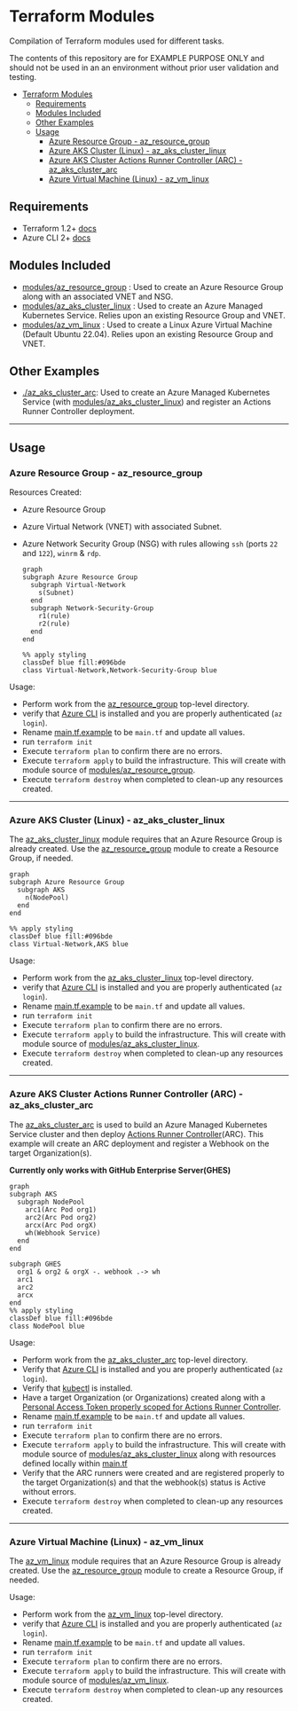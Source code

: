 # Terraform Modules

Compilation of Terraform modules used for different tasks.

The contents of this repository are for EXAMPLE PURPOSE ONLY and should not be used in an an environment without prior user validation and testing.

- [Terraform Modules](#terraform-modules)
  - [Requirements](#requirements)
  - [Modules Included](#modules-included)
  - [Other Examples](#other-examples)
  - [Usage](#usage)
    - [Azure Resource Group - az_resource_group](#azure-resource-group---az_resource_group)
    - [Azure AKS Cluster (Linux) - az_aks_cluster_linux](#azure-aks-cluster-linux---az_aks_cluster_linux)
    - [Azure AKS Cluster Actions Runner Controller (ARC) - az_aks_cluster_arc](#azure-aks-cluster-actions-runner-controller-arc---az_aks_cluster_arc)
    - [Azure Virtual Machine (Linux) - az_vm_linux](#azure-virtual-machine-linux---az_vm_linux)

## Requirements

- Terraform 1.2+ [docs](https://www.terraform.io/)
- Azure CLI 2+ [docs](https://docs.microsoft.com/en-us/cli/azure/)

## Modules Included

- [modules/az_resource_group](#az_resource_group) : Used to create an Azure Resource Group along with an associated VNET and NSG.
- [modules/az_aks_cluster_linux](#az_aks_cluster_linux) : Used to create an Azure Managed Kubernetes Service.  Relies upon an existing Resource Group and VNET.
- [modules/az_vm_linux](#az_vm_linux) : Used to create a Linux Azure Virtual Machine (Default Ubuntu 22.04).  Relies upon an existing Resource Group and VNET.

## Other Examples

- [./az_aks_cluster_arc](#az_aks_cluster_arc): Used to create an Azure Managed Kubernetes Service (with [modules/az_aks_cluster_linux](#az_aks_cluster_linux)) and register an Actions Runner Controller deployment.

---

## Usage

### Azure Resource Group - az_resource_group

Resources Created:

- Azure Resource Group
- Azure Virtual Network (VNET) with associated Subnet.
- Azure Network Security Group (NSG) with rules allowing `ssh` (ports `22` and `122`), `winrm` & `rdp`.

  ```mermaid
  graph
  subgraph Azure Resource Group
    subgraph Virtual-Network
      s(Subnet)
    end
    subgraph Network-Security-Group
      r1(rule)
      r2(rule)
    end
  end

  %% apply styling
  classDef blue fill:#096bde
  class Virtual-Network,Network-Security-Group blue
  ```

Usage:

- Perform work from the [az_resource_group](./az_resource_group) top-level directory.
- verify that [Azure CLI](https://docs.microsoft.com/en-us/cli/azure/install-azure-cli) is installed and you are properly authenticated (`az login`).
- Rename [main.tf.example](./az_resource_group/main.tf.example) to be `main.tf` and update all values.
- run `terraform init`
- Execute `terraform plan` to confirm there are no errors.
- Execute `terraform apply` to build the infrastructure.  This will create with module source of [modules/az_resource_group](./modules/az_resource_group/).
- Execute `terraform destroy` when completed to clean-up any resources created.

---

### Azure AKS Cluster (Linux) - az_aks_cluster_linux

The [az_aks_cluster_linux](./az_aks_cluster_linux) module requires that an Azure Resource Group is already created.  Use the [az_resource_group](#az_resource_group) module to create a Resource Group, if needed.

  ```mermaid
  graph
  subgraph Azure Resource Group
    subgraph AKS
      n(NodePool)
    end
  end

  %% apply styling
  classDef blue fill:#096bde
  class Virtual-Network,AKS blue
  ```

Usage:

- Perform work from the [az_aks_cluster_linux](./az_aks_cluster_linux) top-level directory.
- verify that [Azure CLI](https://docs.microsoft.com/en-us/cli/azure/install-azure-cli) is installed and you are properly authenticated (`az login`).
- Rename [main.tf.example](./az_aks_cluster_linux/main.tf.example) to be `main.tf` and update all values.
- run `terraform init`
- Execute `terraform plan` to confirm there are no errors.
- Execute `terraform apply` to build the infrastructure.  This will create with module source of [modules/az_aks_cluster_linux](./modules/az_aks_cluster_linux/).
- Execute `terraform destroy` when completed to clean-up any resources created.

---

### Azure AKS Cluster Actions Runner Controller (ARC) - az_aks_cluster_arc

The [az_aks_cluster_arc](#az_aks_cluster_arc) is used to build an Azure Managed Kubernetes Service cluster and then deploy [Actions Runner Controller](https://github.com/actions-runner-controller/actions-runner-controller)(ARC).  This example will create an ARC deployment and register a Webhook on the target Organization(s).

**Currently only works with GitHub Enterprise Server(GHES)**

  ```mermaid
  graph
  subgraph AKS
    subgraph NodePool
      arc1(Arc Pod org1)
      arc2(Arc Pod org2)
      arcx(Arc Pod orgX)
      wh(Webhook Service)
    end
  end

  subgraph GHES
    org1 & org2 & orgX -. webhook .-> wh
    arc1
    arc2
    arcx
  end
  %% apply styling
  classDef blue fill:#096bde
  class NodePool blue
  ```

Usage:

- Perform work from the [az_aks_cluster_arc](#az_aks_cluster_arc) top-level directory.
- Verify that [Azure CLI](https://docs.microsoft.com/en-us/cli/azure/install-azure-cli) is installed and you are properly authenticated (`az login`).
- Verify that [kubectl](https://kubernetes.io/docs/tasks/tools/) is installed.
- Have a target Organization (or Organizations) created along with a [Personal Access Token properly scoped for Actions Runner Controller](https://github.com/actions-runner-controller/actions-runner-controller#deploying-using-pat-authentication).
- Rename [main.tf.example](./az_aks_cluster_arc/main.tf.example) to be `main.tf` and update all values.
- run `terraform init`
- Execute `terraform plan` to confirm there are no errors.
- Execute `terraform apply` to build the infrastructure.  This will create with module source of [modules/az_aks_cluster_linux](./modules/az_aks_cluster_linux/) along with resources defined locally within [main.tf](./az_aks_cluster_arc/main.tf)
- Verify that the ARC runners were created and are registered properly to the target Organization(s) and that the webhook(s) status is Active without errors.
- Execute `terraform destroy` when completed to clean-up any resources created.

---

### Azure Virtual Machine (Linux) - az_vm_linux

The [az_vm_linux](./az_vm_linux) module requires that an Azure Resource Group is already created.  Use the [az_resource_group](#az_resource_group) module to create a Resource Group, if needed.

Usage:

- Perform work from the [az_vm_linux](./az_vm_linux) top-level directory.
- verify that [Azure CLI](https://docs.microsoft.com/en-us/cli/azure/install-azure-cli) is installed and you are properly authenticated (`az login`).
- Rename [main.tf.example](./az_vm_linux/main.tf.example) to be `main.tf` and update all values.
- run `terraform init`
- Execute `terraform plan` to confirm there are no errors.
- Execute `terraform apply` to build the infrastructure.  This will create with module source of [modules/az_vm_linux](./modules/az_vm_linux/).
- Execute `terraform destroy` when completed to clean-up any resources created.
